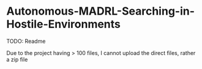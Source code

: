 # Autonomous-MADRL-Searching-in-Hostile-Environments

TODO: Readme

Due to the project having > 100 files, I cannot upload the direct files, rather a zip file
